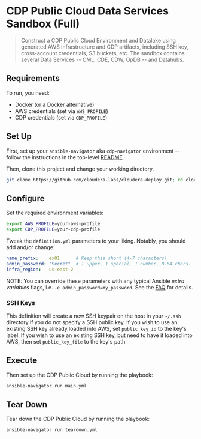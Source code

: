 # CDP Public Cloud Data Services Sandbox (Full)

> Construct a CDP Public Cloud Environment and Datalake using generated AWS infrastructure and CDP artifacts, including SSH key, cross-account credentials, S3 buckets, etc. The sandbox contains several Data Services -- CML, CDE, CDW, OpDB -- and Datahubs.

## Requirements

To run, you need:

* Docker (or a Docker alternative)
* AWS credentials (set via `AWS_PROFILE`)
* CDP credentials (set via `CDP_PROFILE`)

## Set Up

First, set up your `ansible-navigator` aka `cdp-navigator` environment -- follow the instructions in the top-level [README](../../../README.md#setting-up-ansible-navigator).

Then, clone this project and change your working directory.

```bash
git clone https://github.com/cloudera-labs/cloudera-deploy.git; cd cloudera-deploy/public-cloud/sandbox-aws
```

## Configure

Set the required environment variables:

```bash
export AWS_PROFILE=your-aws-profile
export CDP_PROFILE=your-cdp-profile
```

Tweak the `definition.yml` parameters to your liking. Notably, you should add and/or change:

```yaml
name_prefix:    ex01      # Keep this short (4-7 characters)
admin_password: "Secret"  # 1 upper, 1 special, 1 number, 8-64 chars.
infra_region:   us-east-2
```

NOTE: You can override these parameters with any typical Ansible _extra variables_ flags, i.e. `-e admin_password=my_password`. See the [FAQ](../../../FAQ.md#how-to-i-add-extra-variables-and-tags-to-ansible-navigator) for details.

### SSH Keys

This definition will create a new SSH keypair on the host in your `~/.ssh` directory if you do not specify a SSH public key.  If you wish to use an existing SSH key already loaded into AWS, set `public_key_id` to the key's label. If you wish to use an existing SSH key, but need to have it loaded into AWS, then set `public_key_file` to the key's path.

## Execute

Then set up the CDP Public Cloud by running the playbook:

```bash
ansible-navigator run main.yml
```

## Tear Down

Tear down the CDP Public Cloud by running the playbook:

```bash
ansible-navigator run teardown.yml
```
